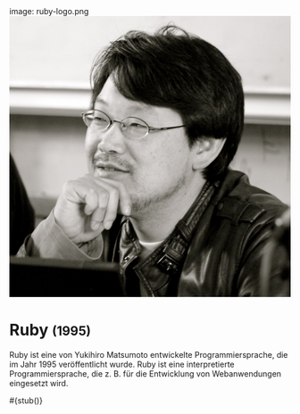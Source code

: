 <div class='meta'>
image: ruby-logo.png
</div>

<img class='author' src='matz.jpg'>

# Ruby <span style='font-size: 80%;'>(1995)</span>

<p class='abstract'>
Ruby ist eine von Yukihiro Matsumoto entwickelte Programmiersprache, die im Jahr 1995 veröffentlicht wurde. Ruby ist eine interpretierte Programmiersprache, die z. B. für die Entwicklung von Webanwendungen eingesetzt wird.
</p>

<div class='alert alert-warning'>#{stub()}</div>
